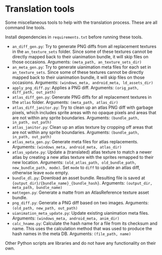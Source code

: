 # Translation tools
Some miscellaneous tools to help with the translation process. These are all command line tools.

Install dependencies in `requirements.txt` before running these tools.

- `an_diff_gen.py`: Try to generate PNG diffs from all replacement textures in the `an_texture_sets` folder. Since some of these textures cannot be directly mapped back to their uianimation bundle, it will skip files on those occasions. Arguments: `(meta_path, an_texture_sets_dir)`
- `an_meta_gen.py`: Try to generate uianimation meta files for each set in `an_texture_sets`. Since some of these textures cannot be directly mapped back to their uianimation bundle, it will skip files on those occasions. Arguments: `(windows_meta, android_meta, ld_assets_dir)`
- `apply_png_diff.py`: Applies a PNG diff. Arguments: `(orig_path, diff_path, out_path)`
- `atlas_diff_gen.py`: Generate PNG diffs for all replacement textures in the `atlas` folder. Arguments: `(meta_path, atlas_dir)`
- `atlas_diff_janitor.py`: Try to clean up an atlas PNG diff with garbage pixels, which includes sprite areas with no opaque pixels and areas that are not within any sprite boundaries. Arguments: `(bundle_path, in_path, out_path)`
- `atlas_janitor.py`: Clean up an atlas texture by cropping off areas that are not within any sprite boundaries. Arguments: `(bundle_path, in_path, out_path)`
- `atlas_meta_gen.py`: Generate meta files for atlas replacements. Arguments: `(windows_meta, android_meta, atlas_dir)`
- `atlas_update.py`: Update a (translated) atlas texture to match a newer atlas by creating a new atlas texture with the sprites remapped to their new location. Arguments: `(old_atlas_path, old_bundle_path, new_bundle_path, mode)`. Set `mode` to `diff` to update an atlas diff, otherwise leave `mode` empty.
- `bundle_dl.py`: Download an asset bundle. Resulting file is saved at `{output_dir}/{bundle_name}_{bundle_hash}`. Arguments: `(output_dir, meta_path, bundle_name)`
- `mattegen.py`: Generate a matte from an AtlasReference texture asset bundle.
- `png_diff.py`: Generate a PNG diff based on two images. Arguments: `(old_path, new_path, out_path)`
- `uianimation_meta_update.py`: Update existing uianimation meta files. Arguments: `(windows_meta, android_meta, anim_dir)`
- `calc_hname.py`: Calculate the hash name for a file from its checksum and name. This uses the calculation method that was used to produce the hash names in the meta DB. Arguments: `(file_path, name)`

Other Python scripts are libraries and do not have any functionality on their own.